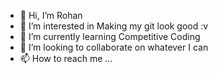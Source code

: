 - 👋 Hi, I’m Rohan
- 👀 I’m interested in Making my git look good :v
- 🌱 I’m currently learning Competitive Coding
- 💞️ I’m looking to collaborate on whatever I can
- 📫 How to reach me ...

<!---
rohan2208/rohan2208 is a ✨ special ✨ repository because its `README.md` (this file) appears on your GitHub profile.
You can click the Preview link to take a look at your changes.
--->
